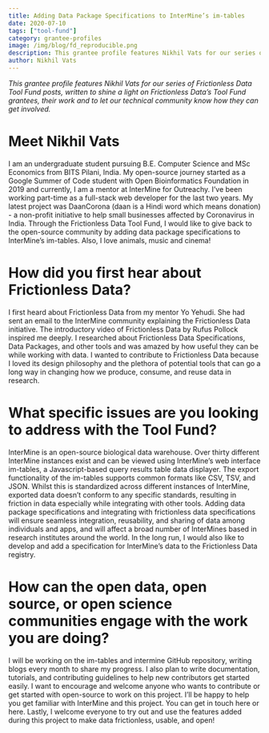 ```yaml
---
title: Adding Data Package Specifications to InterMine’s im-tables
date: 2020-07-10
tags: ["tool-fund"]
category: grantee-profiles
image: /img/blog/fd_reproducible.png
description: This grantee profile features Nikhil Vats for our series of Frictionless Data Tool Fund posts...
author: Nikhil Vats
---
```

*This grantee profile features Nikhil Vats for our series of Frictionless Data Tool Fund posts, written to shine a light on Frictionless Data’s Tool Fund grantees, their work and to let our technical community know how they can get involved.*

# Meet Nikhil Vats
I am an undergraduate student pursuing B.E. Computer Science and MSc Economics from BITS Pilani, India. My open-source journey started as a Google Summer of Code student with Open Bioinformatics Foundation in 2019 and currently, I am a mentor at InterMine for Outreachy. I’ve been working part-time as a full-stack web developer for the last two years. My latest project was DaanCorona (daan is a Hindi word which means donation) - a non-profit initiative to help small businesses affected by Coronavirus in India. Through the Frictionless Data Tool Fund, I would like to give back to the open-source community by adding data package specifications to InterMine’s im-tables. Also, I love animals, music and cinema!

# How did you first hear about Frictionless Data?
I first heard about Frictionless Data from my mentor Yo Yehudi. She had sent an email to the InterMine community explaining the Frictionless Data initiative. The introductory video of Frictionless Data by Rufus Pollock inspired me deeply. I researched about Frictionless Data Specifications, Data Packages, and other tools and was amazed by how useful they can be while working with data. I wanted to contribute to Frictionless Data because I loved its design philosophy and the plethora of potential tools that can go a long way in changing how we produce, consume, and reuse data in research.

# What specific issues are you looking to address with the Tool Fund?
InterMine is an open-source biological data warehouse. Over thirty different InterMine instances exist and can be viewed using InterMine’s web interface im-tables, a Javascript-based query results table data displayer. The export functionality of the im-tables supports common formats like CSV, TSV, and JSON. Whilst this is standardized across different instances of InterMine, exported data doesn’t conform to any specific standards, resulting in friction in data especially while integrating with other tools. Adding data package specifications and integrating with frictionless data specifications will ensure seamless integration, reusability, and sharing of data among individuals and apps, and will affect a broad number of InterMines based in research institutes around the world. In the long run, I would also like to develop and add a specification for InterMine’s data to the Frictionless Data registry. 

# How can the open data, open source, or open science communities engage with the work you are doing?
I will be working on the im-tables and intermine GitHub repository, writing blogs every month to share my progress. I also plan to write documentation, tutorials, and contributing guidelines to help new contributors get started easily. I want to encourage and welcome anyone who wants to contribute or get started with open-source to work on this project. I’ll be happy to help you get familiar with InterMine and this project. You can get in touch here or here. Lastly, I welcome everyone to try out and use the features added during this project to make data frictionless, usable, and open!